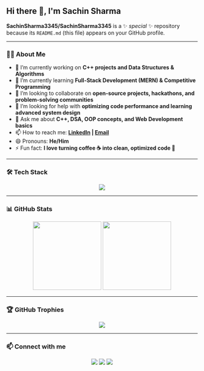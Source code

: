 ## Hi there 👋, I'm Sachin Sharma  

**SachinSharma3345/SachinSharma3345** is a ✨ _special_ ✨ repository because its `README.md` (this file) appears on your GitHub profile.  

---

### 👨‍💻 About Me  
- 🔭 I’m currently working on **C++ projects and Data Structures & Algorithms**  
- 🌱 I’m currently learning **Full-Stack Development (MERN) & Competitive Programming**  
- 👯 I’m looking to collaborate on **open-source projects, hackathons, and problem-solving communities**  
- 🤔 I’m looking for help with **optimizing code performance and learning advanced system design**  
- 💬 Ask me about **C++, DSA, OOP concepts, and Web Development basics**  
- 📫 How to reach me: **[LinkedIn](https://www.linkedin.com/in/sachin-sharma-705655297/) | [Email](mailto:sachinsharma3345@gmail.com)**  
- 😄 Pronouns: **He/Him**  
- ⚡ Fun fact: **I love turning coffee ☕ into clean, optimized code 🚀**  

---

### 🛠️ Tech Stack  
<p align="center">
  <img src="https://skillicons.dev/icons?i=cpp,python,java,html,css,javascript,react,nodejs,express,mongodb,git,github,vscode" />
</p>  

---

### 📊 GitHub Stats  
<p align="center">
  <img src="https://github-readme-stats.vercel.app/api?username=SachinSharma3345&show_icons=true&theme=tokyonight" height="180" />
  <img src="https://github-readme-streak-stats.herokuapp.com/?user=SachinSharma3345&theme=tokyonight" height="180" />
</p>  

---

### 🏆 GitHub Trophies  
<p align="center">
  <img src="https://github-profile-trophy.vercel.app/?username=SachinSharma3345&theme=onedark&no-frame=true&margin-w=15&margin-h=15" />
</p>  

---

### 📫 Connect with me  
<p align="center">
  <a href="https://www.linkedin.com/in/sachin-sharma-705655297/"><img src="https://img.shields.io/badge/LinkedIn-blue?style=for-the-badge&logo=linkedin" /></a>
  <a href="mailto:sachinsharma3345@gmail.com"><img src="https://img.shields.io/badge/Email-red?style=for-the-badge&logo=gmail&logoColor=white" /></a>
  <a href="https://github.com/SachinSharma3345"><img src="https://img.shields.io/badge/GitHub-black?style=for-the-badge&logo=github" /></a>
</p>  
